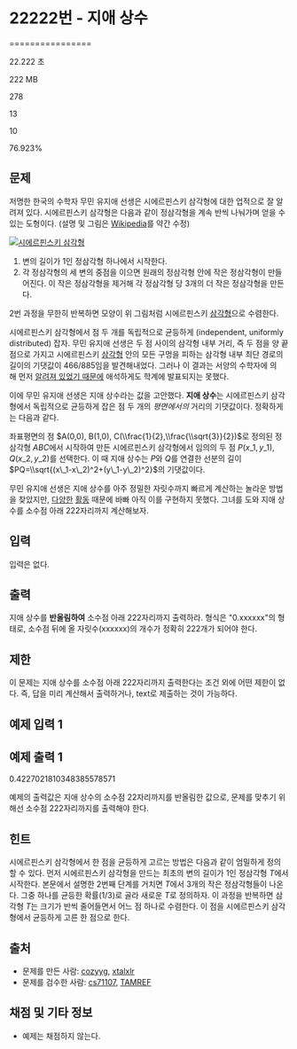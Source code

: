 # 22222번 - 지애 상수


================

22.222 초

222 MB

278

13

10

76.923%

문제
--

저명한 한국의 수학자 무민 유지애 선생은 시에르핀스키 삼각형에 대한 업적으로 잘 알려져 있다. 시에르핀스키 삼각형은 다음과 같이 정삼각형을 계속 반씩 나눠가며 얻을 수 있는 도형이다. (설명 및 그림은 [Wikipedia](https://ko.wikipedia.org/w/index.php?title=%EC%8B%9C%EC%97%90%EB%A5%B4%ED%95%80%EC%8A%A4%ED%82%A4_%EC%82%BC%EA%B0%81%ED%98%95&oldid=29354267)를 약간 수정) 

[![시에르핀스키 삼각형](https://upload.acmicpc.net/f572a7e6-b1a4-4fda-8d50-b39f71cc9c97/-/preview/)](https://commons.wikimedia.org/wiki/File:Sierpinsky_triangle_\(evolution\).png "시에르핀스키 삼각형")

1.  변의 길이가 1인 정삼각형 하나에서 시작한다.
2.  각 정삼각형의 세 변의 중점을 이으면 원래의 정삼각형 안에 작은 정삼각형이 만들어진다. 이 작은 정삼각형을 제거해 각 정삼각형 당 3개의 더 작은 정삼각형을 만든다.

2번 과정을 무한히 반복하면 모양이 위 그림처럼 시에르핀스키 [삼각형](https://www.youtube.com/watch?v=soxoyx5zMkQ)으로 수렴한다.

시에르핀스키 삼각형에서 점 두 개를 독립적으로 균등하게 (independent, uniformly distributed) 잡자. 무민 유지애 선생은 두 점 사이의 삼각형 내부 거리, 즉 두 점을 양 끝점으로 가지고 시에르핀스키 [삼각형](https://www.youtube.com/watch?v=B-izrXbgfCI) 안의 모든 구멍을 피하는 삼각형 내부 최단 경로의 길이의 기댓값이 466/885임을 발견해내었다. 그러나 이 결과는 서양의 수학자에 의해 먼저 [알려져 있었기 때문에](https://zbmath.org/?q=an:01488860) 애석하게도 학계에 발표되지는 못했다.

이에 무민 유지애 선생은 지애 상수라는 값을 고안했다. **지애 상수**는 시에르핀스키 삼각형에서 독립적으로 균등하게 잡은 점 두 개의 _평면에서의_ 거리의 기댓값이다. 정확하게는 다음과 같다.

좌표평면의 점 $A(0,0), B(1,0), C(\\frac{1}{2},\\frac{\\sqrt{3}}{2})$로 정의된 정삼각형 $ABC$에서 시작하여 만든 시에르핀스키 삼각형에서 임의의 두 점 $P(x\_1, y\_1), Q(x\_2, y\_2)$를 선택한다. 이 때 지애 상수는 $P$와 $Q$를 연결한 선분의 길이 $PQ=\\sqrt{(x\_1-x\_2)^2+(y\_1-y\_2)^2}$의 기댓값이다.

무민 유지애 선생은 지애 상수를 아주 정밀한 자릿수까지 빠르게 계산하는 놀라운 방법을 찾았지만, [다양한](https://www.youtube.com/watch?v=0AyZlaG2s-s) [활동](https://www.youtube.com/channel/UC0b-mnb0a4bFM25dbeKMuLA) 때문에 바빠 아직 이를 구현하지 못했다. 그녀를 도와 지애 상수를 소수점 아래 222자리까지 계산해보자.

입력
--

입력은 없다.

출력
--

지애 상수를 **반올림하여** 소수점 아래 222자리까지 출력하라. 형식은 "0.xxxxxx"의 형태로, 소수점 뒤에 올 자릿수(xxxxxx)의 개수가 정확히 222개가 되어야 한다.

제한
--

이 문제는 지애 상수를 소수점 아래 222자리까지 출력한다는 조건 외에 어떤 제한이 없다. 즉, 답을 미리 계산해서 출력하거나, text로 제출하는 것이 가능하다.

예제 입력 1
-------

예제 출력 1
-------

0.4227021810348385578571

예제의 출력값은 지애 상수의 소수점 22자리까지를 반올림한 값으로, 문제를 맞추기 위해선 소수점 222자리까지를 출력해야 한다.

힌트
--

시에르핀스키 삼각형에서 한 점을 균등하게 고르는 방법은 다음과 같이 엄밀하게 정의할 수 있다. 먼저 시에르핀스키 삼각형을 만드는 최초의 변의 길이가 1인 정삼각형 $T$에서 시작한다. 본문에서 설명한 2번째 단계를 거치면 $T$에서 3개의 작은 정삼각형들이 나온다. 그중 하나를 균등한 확률(1/3)로 골라 새로운 $T$로 정의하자. 이 과정을 반복하면 삼각형 $T$는 크기가 반씩 줄어들면서 어느 점 하나로 수렴한다. 이 점을 시에르핀스키 삼각형에서 균등하게 고른 한 점으로 한다.

출처
--

*   문제를 만든 사람: [cozyyg](/user/cozyyg), [xtalxlr](/user/xtalxlr)
*   문제를 검수한 사람: [cs71107](/user/cs71107), [TAMREF](/user/TAMREF)

채점 및 기타 정보
----------

*   예제는 채점하지 않는다.